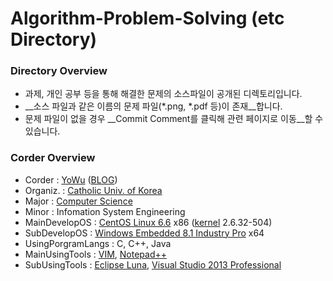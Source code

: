 # Algorithm-Problem-Solving (etc Directory)

### Directory Overview
* 과제, 개인 공부 등을 통해 해결한 문제의 소스파일이 공개된 디렉토리입니다.
* __소스 파일과 같은 이름의 문제 파일(*.png, *.pdf 등)이 존재__합니다.
* 문제 파일이 없을 경우 __Commit Comment를 클릭해 관련 페이지로 이동__할 수 있습니다.

### Corder Overview
*	Corder 		: [YoWu](mailto:uyu423@gamil.com) ([BLOG](http://luckyyowu.tistory.com))
*	Organiz.	: [Catholic Univ. of Korea](http://catholic.ac.kr)
*	Major		: [Computer Science](http://csie.catholic.ac.kr/)
* Minor : Infomation System Engineering
*	MainDevelopOS	: [CentOS Linux 6.6](https://www.centos.org/) x86 ([kernel](http://kernel.org) 2.6.32-504)
*	SubDevelopOS	:  [Windows Embedded 8.1 Industry Pro](http://windows.microsoft.com/) x64
*	UsingPorgramLangs	: C, C++, Java
*	MainUsingTools	: [VIM](http://www.vim.org/), [Notepad++](http://notepad-plus-plus.org/)
* SubUsingTools : [Eclipse Luna](http://eclipse.org/), [Visual Studio 2013 Professional](https://www.visualstudio.com/)
